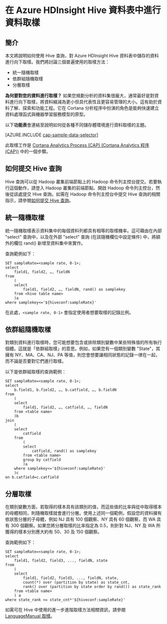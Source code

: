 <properties
	pageTitle="在 Azure HDInsight Hive 資料表中進行資料取樣 | Microsoft Azure"
	description="在 Azure HDInsight (Hadopop) Hive 資料表中進行資料向下取樣"
	services="machine-learning,hdinsight"
	documentationCenter=""
	authors="bradsev,hangzh-msft"
	manager="paulettm" 
	editor="cgronlun"  />

<tags
	ms.service="machine-learning"
	ms.workload="data-services"
	ms.tgt_pltfrm="na"
	ms.devlang="na"
	ms.topic="article"
	ms.date="02/07/2016"
	ms.author="hangzh;bradsev" />

# 在 Azure HDInsight Hive 資料表中進行資料取樣

## 簡介

本文將說明如何使用 Hive 查詢，對 Azure HDInsight Hive 資料表中儲存的資料進行向下取樣。我們將討論三個普遍使用的取樣方法：

* 統一隨機取樣 
* 依群組隨機取樣 
* 分層取樣

**為何要對您的資料進行取樣？** 如果您規劃分析的資料集很龐大，通常最好是對資料進行向下取樣，將資料縮減為更小但具代表性且更容易管理的大小。這有助於資料了解、探索和功能工程。它在 Cortana 分析程序中扮演的角色是能夠快速建立資料處理函式與機器學習服務模型的原型。

以下**功能表**會連結至說明如何從各種不同儲存體環境進行資料取樣的主題。

[AZURE.INCLUDE [cap-sample-data-selector](../../includes/cap-sample-data-selector.md)]

此取樣工作是 [Cortana Analytics Process (CAP) (Cortana Analytics 程序 (CAP))](https://azure.microsoft.com/documentation/learning-paths/cortana-analytics-process/) 中的一個步驟。


## 如何提交 Hive 查詢
Hive 查詢可以從 Hadoop 叢集前端節點上的 Hadoop 命令列主控台提交。若要執行這個動作，請登入 Hadoop 叢集的前端節點、開啟 Hadoop 命令列主控台，然後從該處提交 Hive 查詢。如需在 Hadoop 命令列主控台中提交 Hive 查詢的相關指示，請參閱[如何提交 Hive 查詢](machine-learning-data-science-process-hive-tables.md#submit)。

## <a name="uniform"></a>統一隨機取樣
統一隨機取樣表示資料集中的每個資料列都具有相等的取樣機率。這可藉由在內部 "select" 查詢中，以及在外部 "select" 查詢 (在該隨機欄位中設定條件) 中，將額外的欄位 rand() 新增至資料集中來實作。

查詢範例如下：

	SET sampleRate=<sample rate, 0-1>;
	select
		field1, field2, …, fieldN
	from
		(
		select
			field1, field2, …, fieldN, rand() as samplekey
		from <hive table name>
		)a
	where samplekey<='${hiveconf:sampleRate}'

在此處，`<sample rate, 0-1>` 會指定使用者想要取樣的記錄比例。

## <a name="group"></a>依群組隨機取樣

對類別資料進行取樣時，您可能想要包含或排除類別變數中某些特殊值的所有執行個體。這就是「依群組取樣」的意思。例如，如果您有一個類別變數 "State"，其擁有 NY、MA、CA、NJ、PA 等值，則您會想要讓相同狀態的記錄一律在一起，而不論是否要對它們進行取樣。

以下是依群組取樣的查詢範例：

	SET sampleRate=<sample rate, 0-1>;
    select
		b.field1, b.field2, …, b.catfield, …, b.fieldN
	from
		(
		select
			field1, field2, …, catfield, …, fieldN
		from <table name>
		)b
	join
		(
		select
			catfield
		from
			(
			select
				catfield, rand() as samplekey
			from <table name>
			group by catfield
			)a
		where samplekey<='${hiveconf:sampleRate}'
		)c
	on b.catfield=c.catfield

## <a name="stratified"></a>分層取樣

在類別變數方面，若取得的樣本具有該類別的值，而這些值的比率與從中取得樣本的母體相同，則隨機取樣就會進行分層。使用上述同一個範例，假設您的資料擁有依狀態分層的子母體，例如 NJ 具有 100 個觀察、NY 具有 60 個觀察，而 WA 具有 300 個觀察。如果您將分層取樣的比率指定為 0.5，則針對 NJ、NY 及 WA 所獲得的樣本分別應大約有 50、30 及 150 個觀察。

查詢範例如下：

	SET sampleRate=<sample rate, 0-1>;
    select
		field1, field2, field3, ..., fieldN, state
	from
		(
		select
			field1, field2, field3, ..., fieldN, state,
			count(*) over (partition by state) as state_cnt,
      		rank() over (partition by state order by rand()) as state_rank
      	from <table name>
		) a
	where state_rank <= state_cnt*'${hiveconf:sampleRate}'


如需可在 Hive 中使用的進一步進階取樣方法相關資訊，請參閱 [LanguageManual 取樣](https://cwiki.apache.org/confluence/display/Hive/LanguageManual+Sampling)。
 

<!---HONumber=AcomDC_0211_2016-->
